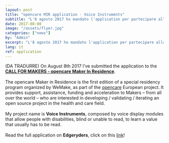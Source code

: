 ```yaml
---
layout: post
title: "opencare MIR application - Voice Instruments"
subtitle: "L'8 agosto 2017 ho mandato l'application per partecipare alla CALL FOR MAKERS - opencare Maker In Residence."
date: 2017-08-08
image: "/assets/flyer.jpg"
categories: ["news"]
by: "Admin"
excerpt: "L'8 agosto 2017 ho mandato l'application per partecipare alla CALL FOR MAKERS - opencare Maker In Residence."
lang: it
ref: application
---
```


(DA TRADURRE)
On August 8th 2017 I’ve submitted the application to the <b><a href='http://wemake.cc/opencare/maker-in-residence-en/' target='_blank'>CALL FOR MAKERS - opencare Maker In Residence</a></b>.
<br><br>
The opencare Maker in Residence is the first edition of a special residency program organized by WeMake, as part of the <a href='http://opencare.cc/' target='_blank'>opencare</a> European project. It provides support, assistance, funding and acceleration to Makers – from all over the world – who are interested in developing / validating / iterating an open source project in the health and care field.
<br><br>
My project name is <b>Voice Instruments</b>, composed by voice display modules that allow people with disabilities, blind or unable to read, to learn a value that usually has to be read.
<br><br>
Read the full application on <b>Edgeryders</b>, click on this <a href='https://edgeryders.eu/t/mir-application-voice-instruments/6666' target='_blank'>link</a>!
